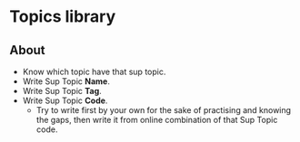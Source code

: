 # Topics library

## About
* Know which topic have that sup topic.
* Write Sup Topic **Name**.
* Write Sup Topic **Tag**.
* Write Sup Topic **Code**.
  * Try to write first by your own for the sake of practising and knowing the gaps, then write it from online combination of that Sup Topic code.
  


